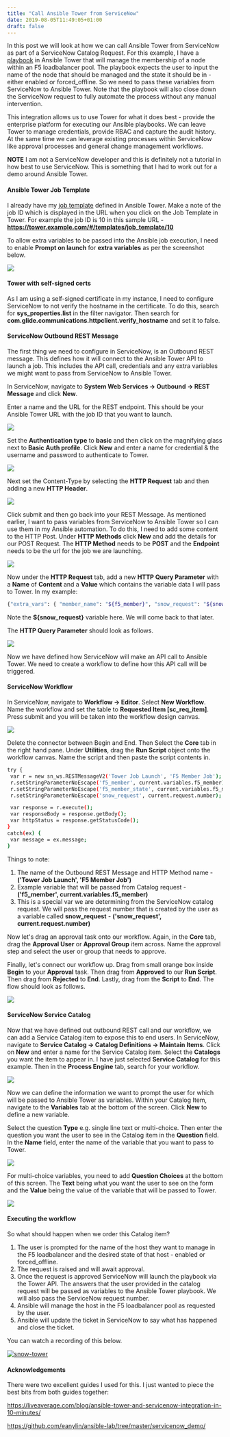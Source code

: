 ```yaml
---
title: "Call Ansible Tower from ServiceNow"
date: 2019-08-05T11:49:05+01:00
draft: false
---
```


In this post we will look at how we can call Ansible Tower from ServiceNow as part of a ServiceNow Catalog Request. For this example, I have a [playbook](https://github.com/pharriso/ansible_network_demo/blob/master/bigip_pool_member_snow.yml) in Ansible Tower that will manage the membership of a node within an F5 loadbalancer pool. The playbook expects the user to input the name of the node that should be managed and the state it should be in - either enabled or forced_offline. So we need to pass these variables from ServiceNow to Ansible Tower. Note that the playbook will also close down the ServiceNow request to fully automate the process without any manual intervention.

This integration allows us to use Tower for what it does best - provide the enterprise platform for executing our Ansible playbooks. We can leave Tower to manage credentials, provide RBAC and capture the audit history. At the same time we can leverage existing processes within ServiceNow like approval processes and general change management workflows.

**NOTE** I am not a ServiceNow developer and this is definitely not a tutorial in how best to use ServiceNow. This is something that I had to work out for a demo around Ansible Tower.

#### Ansible Tower Job Template

I already have my [job template](https://docs.ansible.com/ansible-tower/latest/html/userguide/job_templates.html) defined in Ansible Tower. Make a note of the job ID which is displayed in the URL when you click on the Job Template in Tower. For example the job ID is 10 in this sample URL - **https://tower.example.com/#/templates/job_template/10**

To allow extra variables to be passed into the Ansible job execution, I need to enable **Prompt on launch** for **extra variables** as per the screenshot below. 

![](/images/snow_tower_job_template.png)

#### Tower with self-signed certs

As I am using a self-signed certificate in my instance, I need to configure ServiceNow to not verify the hostname in the certificate. To do this, search for **sys_properties.list** in the filter navigator. Then search for **com.glide.communications.httpclient.verify_hostname** and set it to false.

#### ServiceNow Outbound REST Message

The first thing we need to configure in ServiceNow, is an Outbound REST message. This defines how it will connect to the Ansible Tower API to launch a job. This includes the API call, credentials and any extra variables we might want to pass from ServiceNow to Ansible Tower.  

In ServiceNow, navigate to **System Web Services -> Outbound -> REST Message** and click **New**.

Enter a name and the URL for the REST endpoint. This should be your Ansible Tower URL with the job ID that you want to launch.

![](/images/snow_rest_name.png)

Set the **Authentication type** to **basic** and then click on the magnifying glass next to **Basic Auth profile**. Click **New** and enter a name for credential & the username and password to authenticate to Tower.

![](/images/snow_cred.png)

Next set the Content-Type by selecting the **HTTP Request** tab and then adding a new **HTTP Header**.

![](/images/snow_endpoint_http_request.png)

Click submit and then go back into your REST Message. As mentioned earlier, I want to pass variables from ServiceNow to Ansible Tower so I can use them in my Ansible automation. To do this, I need to add some content to the HTTP Post. Under **HTTP Methods** click **New** and add the details for our POST Request.  The **HTTP Method** needs to be **POST** and the **Endpoint** needs to be the url for the job we are launching.

![](/images/snow_post.png)

Now under the **HTTP Request** tab, add a new **HTTP Query Parameter** with a **Name** of **Content** and a **Value** which contains the variable data I will pass to Tower. In my example:

```bash
{"extra_vars": { "member_name": "${f5_member}", "snow_request": "${snow_request}", "member_state": "${f5_member_state}" } }
```

Note the **${snow_request}** variable here. We will come back to that later.

The **HTTP Query Parameter** should look as follows.

![](/images/snow_extra_vars.png)

Now we have defined how ServiceNow will make an API call to Ansible Tower. We need to create a workflow to define how this API call will be triggered.

#### ServiceNow Workflow

In ServiceNow, navigate to **Workflow -> Editor**. Select **New Workflow**. Name the workflow and set the table to **Requested Item [sc_req_item]**. Press submit and you will be taken into the workflow design canvas.

![](/images/snow_workflow_name.png)

Delete the connector between Begin and End. Then Select the **Core** tab in the right hand pane. Under **Utilities**, drag the **Run Script** object onto the workflow canvas. Name the script and then paste the script contents in.

```bash
try { 
 var r = new sn_ws.RESTMessageV2('Tower Job Launch', 'F5 Member Job');
 r.setStringParameterNoEscape('f5_member', current.variables.f5_member);
 r.setStringParameterNoEscape('f5_member_state', current.variables.f5_member_state);
 r.setStringParameterNoEscape('snow_request', current.request.number);

 var response = r.execute();
 var responseBody = response.getBody();
 var httpStatus = response.getStatusCode();
}
catch(ex) {
 var message = ex.message;
}
```

Things to note:

1. The name of the Outbound REST Message and HTTP Method name - **('Tower Job Launch', 'F5 Member Job')**
2. Example variable that will be passed from Catalog request - **('f5_member', current.variables.f5_member)**
3. This is a special var we are determining from the ServiceNow catalog request. We will pass the request number that is created by the user as a variable called **snow_request** - **('snow_request', current.request.number)**

Now let's drag an approval task onto our workflow. Again, in the **Core** tab, drag the **Approval User** or **Approval Group** item across. Name the approval step and select the user or group that needs to approve. 

Finally, let's connect our workflow up. Drag from small orange box inside **Begin** to your **Approval** task. Then drag from **Approved** to our **Run Script**. Then drag from **Rejected** to **End**. Lastly, drag from the **Script** to **End**. The flow should look as follows. 

![](/images/snow_workflow_image.png)

#### ServiceNow Service Catalog

Now that we have defined out outbound REST call and our workflow, we can add a Service Catalog item to expose this to end users. In ServiceNow, navigate to **Service Catalog -> Catalog Definitions -> Maintain Items**. Click on **New** and enter a name for the Service Catalog item. Select the **Catalogs** you want the item to appear in. I have just selected **Service Catalog** for this example. Then in the **Process Engine** tab, search for your workflow.

![](/images/snow_service_request_workflow.png)

Now we can define the information we want to prompt the user for which will be passed to Ansible Tower as variables. Within your Catalog Item, navigate to the **Variables** tab at the bottom of the screen. Click **New** to define a new variable.

Select the question **Type** e.g. single line text or multi-choice. Then enter the question you want the user to see in the Catalog item in the **Question** field. In the **Name** field, enter the name of the variable that you want to pass to Tower.

![](/images/snow_sc_var.png)

For multi-choice variables, you need to add **Question Choices** at the bottom of this screen. The **Text** being what you want the user to see on the form and the **Value** being the value of the variable that will be passed to Tower.

![](/images/snow_sc_question_choices.png)

#### Executing the workflow

So what should happen when we order this Catalog item? 

1. The user is prompted for the name of the host they want to manage in the F5 loadbalancer and the desired state of that host - enabled or forced_offline.
2. The request is raised and will await approval.
3. Once the request is approved ServiceNow will launch the playbook via the Tower API. The answers that the user provided in the catalog request will be passed as variables to the Ansible Tower playbook. We will also pass the ServiceNow request number.
4. Ansible will manage the host in the F5 loadbalancer pool as requested by the user.
5. Ansible will update the ticket in ServiceNow to say what has happened and close the ticket.

You can watch a recording of this below.

[![snow-tower](/images/snow-video.png)](http://www.youtube.com/watch?v=BcoffUF9Yhg)

#### Acknowledgements

There were two excellent guides I used for this. I just wanted to piece the best bits from both guides together:

https://liveaverage.com/blog/ansible-tower-and-servicenow-integration-in-10-minutes/

https://github.com/eanylin/ansible-lab/tree/master/servicenow_demo/
